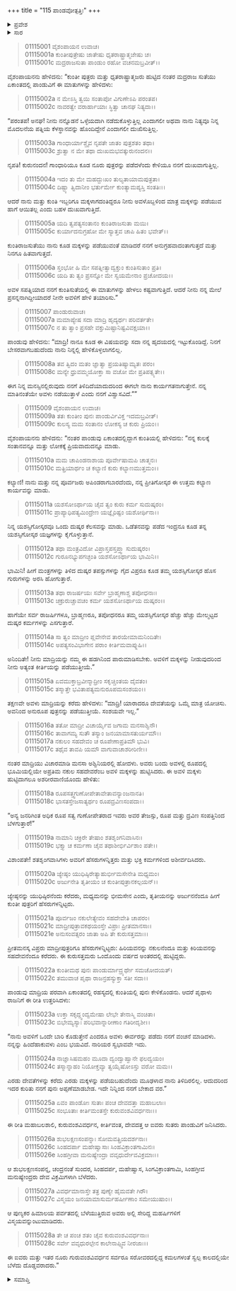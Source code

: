 +++
title = "115 ಪಾಂಡವೋತ್ಪತ್ತಿಃ"
+++

<details><summary>ಪ್ರವೇಶ</summary>


।।   ಓಂ ಓಂ ನಮೋ ನಾರಾಯಣಾಯ।।   ಶ್ರೀ ವೇದವ್ಯಾಸಾಯ ನಮಃ ।।

ಶ್ರೀ ಕೃಷ್ಣದ್ವೈಪಾಯನ ವೇದವ್ಯಾಸ ವಿರಚಿತ  

**ಶ್ರೀ ಮಹಾಭಾರತ**

**ಆದಿ ಪರ್ವ**

**ಸಂಭವ ಪರ್ವ**

**ಅಧ್ಯಾಯ 115**

</details>


<details><summary>ಸಾರ</summary>

ತನಗೆ ಮಕ್ಕಳಿಲ್ಲವೆಂದು ಮಾದ್ರಿಯು ದುಃಖಿಸಿ, ಈ ವಿಷಯದಲ್ಲಿ ಸಹಾಯುಮಾಡಲು ಕುಂತಿಗೆ ಹೇಳಿ ತಯಾರಿಸಬೇಕೆಂದು ಪಾಂಡುವಿನಲ್ಲಿ ಕೇಳಿಕೊಳ್ಳುವುದು (1-6). ಒಪ್ಪಿ ಪಾಂಡುವು ಮಾದ್ರಿಗೂ ಮಕ್ಕಳನ್ನು ನೀಡಬೇಕೆಂದು ಕುಂತಿಯಲ್ಲಿ ಕೇಳಿಕೊಳ್ಳುವುದು (7-14). ಕುಂತಿಯು ಯಾವುದಾದರೂ ದೇವತೆಯನ್ನು ಒಮ್ಮೆ ಮಾತ್ರ ಯೋಚಿಸೆಂದು ಹೇಳಿ ಮಂತ್ರವನ್ನು ನೀಡಲು ವಿಚಾರಮಾಡಿ ಮಾದ್ರಿಯು ಅಶ್ವಿನೀ ದೇವತೆಗಳಿಂದ ಅವಳಿ ಮಕ್ಕಳು ನಕುಲ ಸಹದೇವರನ್ನು ಪಡೆಯುವುದು (15-21). ಪಾಂಡುವು ಮಾದ್ರಿಯ ಪರವಾಗಿ ಪುನಃ ಕುಂತಿಯಲ್ಲಿ ಕೇಳಲು ಮಾದ್ರಿಯು ವಂಚಿಸಿ ತನ್ನನ್ನು ಹಿಂದೆಹಾಕಬಹುದೆಂಬ ಭಯದಿಂದ ಮಂತ್ರವನ್ನು ನಿರಾಕರಿಸಿದ್ದುದು (22-28).

</details>


> 01115001 ವೈಶಂಪಾಯನ ಉವಾಚ।  
01115001a ಕುಂತೀಪುತ್ರೇಷು ಜಾತೇಷು ಧೃತರಾಷ್ಟ್ರಾತ್ಮಜೇಷು ಚ।  
01115001c ಮದ್ರರಾಜಸುತಾ ಪಾಂಡುಂ ರಹೋ ವಚನಮಬ್ರವೀತ್।।

ವೈಶಂಪಾಯನನು ಹೇಳಿದನು: “ಕುಂತೀ ಪುತ್ರರು ಮತ್ತು ಧೃತರಾಷ್ಟ್ರಾತ್ಮಜರು ಹುಟ್ಟಿದ ನಂತರ ಮದ್ರರಾಜ ಸುತೆಯು ಏಕಾಂತದಲ್ಲಿ ಪಾಂಡುವಿಗೆ ಈ ಮಾತುಗಳನ್ನು ಹೇಳಿದಳು:

> 01115002a ನ ಮೇಽಸ್ತಿ ತ್ವಯಿ ಸಂತಾಪೋ ವಿಗುಣೇಽಪಿ ಪರಂತಪ।  
01115002c ನಾವರತ್ವೇ ವರಾರ್ಹಾಯಾಃ ಸ್ಥಿತ್ವಾ ಚಾನಘ ನಿತ್ಯದಾ।।

“ಪರಂತಪ! ಅನಘ! ನೀನು ನನ್ನೊಡನೆ ಒಳ್ಳೆಯದಾಗಿ ನಡೆದುಕೊಳ್ಳುತ್ತಿಲ್ಲ ಎಂದಾಗಲೀ ಅಥವಾ ನಾನು ನಿತ್ಯವೂ ನಿನ್ನ ಮೊದಲನೆಯ ಪತ್ನಿಯ ಕೆಳಸ್ಥಾನವನ್ನು ಹೊಂದಿದ್ದೇನೆ ಎಂದಾಗಲೀ ದುಃಖಿಸುತ್ತಿಲ್ಲ.

> 01115003a ಗಾಂಧಾರ್ಯಾಶ್ಚೈವ ನೃಪತೇ ಜಾತಂ ಪುತ್ರಶತಂ ತಥಾ।  
01115003c ಶ್ರುತ್ವಾ ನ ಮೇ ತಥಾ ದುಃಖಮಭವತ್ಕುರುನಂದನ।।

ನೃಪತಿ! ಕುರುನಂದನ! ಗಾಂಧಾರಿಯೂ ಕೂಡ ನೂರು ಪುತ್ರರನ್ನು ಪಡೆದಳೆಂದು ಕೇಳಿಯೂ ನನಗೆ ದುಃಖವಾಗುತ್ತಿಲ್ಲ.

> 01115004a ಇದಂ ತು ಮೇ ಮಹದ್ದುಃಖಂ ತುಲ್ಯತಾಯಾಮಪುತ್ರತಾ।   
01115004c ದಿಷ್ಟ್ಯಾ ತ್ವಿದಾನೀಂ ಭರ್ತುರ್ಮೇ ಕುಂತ್ಯಾಮಪ್ಯಸ್ತಿ ಸಂತತಿಃ।।

ಆದರೆ ನಾನು ಮತ್ತು ಕುಂತಿ ಇಬ್ಬರಿಗೂ ಮಕ್ಕಳಾಗದಂತಿದ್ದರೂ ನೀನು ಅವಳೊಬ್ಬಳಿಂದ ಮಾತ್ರ ಮಕ್ಕಳನ್ನು ಪಡೆಯುವ ಹಾಗೆ ಆಯಿತಲ್ಲ ಎಂದು ಬಹಳ ದುಃಖವಾಗುತ್ತಿದೆ.

> 01115005a ಯದಿ ತ್ವಪತ್ಯಸಂತಾನಂ ಕುಂತಿರಾಜಸುತಾ ಮಯಿ।  
01115005c ಕುರ್ಯಾದನುಗ್ರಹೋ ಮೇ ಸ್ಯಾತ್ತವ ಚಾಪಿ ಹಿತಂ ಭವೇತ್।।

ಕುಂತಿರಾಜಸುತೆಯು ನಾನು ಕೂಡ ಮಕ್ಕಳನ್ನು ಪಡೆಯುವಂತೆ ಮಾಡಿದರೆ ನನಗೆ ಅನುಗ್ರಹವಾದಂತಾಗುತ್ತದೆ ಮತ್ತು ನಿನಗೂ ಹಿತವಾಗುತ್ತದೆ.

> 01115006a ಸ್ತಂಭೋ ಹಿ ಮೇ ಸಪತ್ನೀತ್ವಾದ್ವಕ್ತುಂ ಕುಂತಿಸುತಾಂ ಪ್ರತಿ।  
01115006c ಯದಿ ತು ತ್ವಂ ಪ್ರಸನ್ನೋ ಮೇ ಸ್ವಯಮೇನಾಂ ಪ್ರಚೋದಯ।।

ಅವಳ ಸಪತ್ನಿಯಾದ ನನಗೆ ಕುಂತಿಸುತೆಯಲ್ಲಿ ಈ ಮಾತುಗಳನ್ನು ಹೇಳಲು ಕಷ್ಟವಾಗುತ್ತಿದೆ. ಆದರೆ ನೀನು ನನ್ನ ಮೇಲೆ ಪ್ರಸನ್ನನಾಗಿದ್ದೀಯಾದರೆ ನೀನೇ ಅವಳಿಗೆ ಹೇಳಿ ತಯಾರಿಸು.”

> 01115007 ಪಾಂಡುರುವಾಚ।  
01115007a ಮಮಾಪ್ಯೇಷ ಸದಾ ಮಾದ್ರಿ ಹೃದ್ಯರ್ಥಃ ಪರಿವರ್ತತೇ।  
01115007c ನ ತು ತ್ವಾಂ ಪ್ರಸಹೇ ವಕ್ತುಮಿಷ್ಟಾನಿಷ್ಟವಿವಕ್ಷಯಾ।।

ಪಾಂಡುವು ಹೇಳಿದನು: “ಮಾದ್ರಿ! ನಾನೂ ಕೂಡ ಈ ವಿಷಯವನ್ನು ಸದಾ ನನ್ನ ಹೃದಯದಲ್ಲಿ ಇಟ್ಟುಕೊಂಡಿದ್ದೆ. ನಿನಗೆ ಬೇಸರವಾಗಬಹುದೆಂದು ನಾನು ನಿನ್ನಲ್ಲಿ ಹೇಳಿಕೊಳ್ಳಲಾಗಲಿಲ್ಲ.

> 01115008a ತವ ತ್ವಿದಂ ಮತಂ ಜ್ಞಾತ್ವಾ ಪ್ರಯತಿಷ್ಯಾಮ್ಯತಃ ಪರಂ।  
01115008c ಮನ್ಯೇ ಧ್ರುವಮ್ಮಯೋಕ್ತಾ ಸಾ ವಚೋ ಮೇ ಪ್ರತಿಪತ್ಸ್ಯತೇ।।

ಈಗ ನಿನ್ನ ಮನಸ್ಸಿನಲ್ಲಿರುವುದು ನನಗೆ ತಿಳಿದಿದೆಯಾದುದರಿಂದ ಈಗಲೇ ನಾನು ಕಾರ್ಯಗತನಾಗುತ್ತೇನೆ. ನನ್ನ ಮಾತಿನಂತೆಯೇ ಅವಳು ನಡೆಯುತ್ತಾಳೆ ಎಂದು ನನಗೆ ವಿಶ್ವಾಸವಿದೆ.””

> 01115009 ವೈಶಂಪಾಯನ ಉವಾಚ।  
01115009a ತತಃ ಕುಂತೀಂ ಪುನಃ ಪಾಂಡುರ್ವಿವಿಕ್ತ ಇದಮಬ್ರವೀತ್।  
01115009c ಕುಲಸ್ಯ ಮಮ ಸಂತಾನಂ ಲೋಕಸ್ಯ ಚ ಕುರು ಪ್ರಿಯಂ।।

ವೈಶಂಪಾಯನನು ಹೇಳಿದನು: “ನಂತರ ಪಾಂಡುವು ಏಕಾಂತದಲ್ಲಿದ್ದಾಗ ಕುಂತಿಯಲ್ಲಿ ಹೇಳಿದನು: “ನನ್ನ ಕುಲಕ್ಕೆ ಸಂತಾನವನ್ನೂ ಮತ್ತು ಲೋಕಕ್ಕೆ ಪ್ರಿಯವಾದುದನ್ನೂ ಮಾಡು.

> 01115010a ಮಮ ಚಾಪಿಂಡನಾಶಾಯ ಪೂರ್ವೇಷಾಮಪಿ ಚಾತ್ಮನಃ।  
01115010c ಮತ್ಪ್ರಿಯಾರ್ಥಂ ಚ ಕಲ್ಯಾಣಿ ಕುರು ಕಲ್ಯಾಣಮುತ್ತಮಂ।।

ಕಲ್ಯಾಣಿ! ನಾನು ಮತ್ತು ನನ್ನ ಪೂರ್ವಜರು ಅಪಿಂಡರಾಗಬಾರದೆಂದು, ನನ್ನ ಪ್ರೀತಿಗೋಸ್ಕರ ಈ ಉತ್ತಮ ಕಲ್ಯಾಣ ಕಾರ್ಯವನ್ನು ಮಾಡು.

> 01115011a ಯಶಸೋಽರ್ಥಾಯ ಚೈವ ತ್ವಂ ಕುರು ಕರ್ಮ ಸುದುಷ್ಕರಂ।  
01115011c ಪ್ರಾಪ್ಯಾಧಿಪತ್ಯಮಿಂದ್ರೇಣ ಯಜ್ಞೈರಿಷ್ಟಂ ಯಶೋರ್ಥಿನಾ।।

ನಿನ್ನ ಯಶಸ್ಸಿಗೋಸ್ಕರವೂ ಒಂದು ದುಷ್ಕರ ಕೆಲಸವನ್ನು ಮಾಡು. ಒಡೆತನವನ್ನು ಪಡೆದ ಇಂದ್ರನೂ ಕೂಡ ತನ್ನ ಯಶಸ್ಸಿಗೋಸ್ಕರ ಯಜ್ಞಗಳನ್ನು ಕೈಗೊಳ್ಳುತ್ತಾನೆ.

> 01115012a ತಥಾ ಮಂತ್ರವಿದೋ ವಿಪ್ರಾಸ್ತಪಸ್ತಪ್ತ್ವಾ ಸುದುಷ್ಕರಂ।  
01115012c ಗುರೂನಭ್ಯುಪಗಚ್ಛಂತಿ ಯಶಸೋಽರ್ಥಾಯ ಭಾಮಿನಿ।।

ಭಾಮಿನಿ! ಹೀಗೆ ಮಂತ್ರಗಳನ್ನು ತಿಳಿದ ದುಷ್ಕರ ತಪಸ್ಸುಗಳನ್ನು ಗೈದ ವಿಪ್ರರೂ ಕೂಡ ತಮ್ಮ ಯಶಸ್ಸಿಗೋಸ್ಕರ ಹೊಸ ಗುರುಗಳನ್ನು ಅರಸಿ ಹೋಗುತ್ತಾರೆ.

> 01115013a ತಥಾ ರಾಜರ್ಷಯಃ ಸರ್ವೇ ಬ್ರಾಹ್ಮಣಾಶ್ಚ ತಪೋಧನಾಃ।   
01115013c ಚಕ್ರುರುಚ್ಚಾವಚಂ ಕರ್ಮ ಯಶಸೋಽರ್ಥಾಯ ದುಷ್ಕರಂ।।

ಹಾಗೆಯೇ ಸರ್ವ ರಾಜರ್ಷಿಗಳೂ, ಬ್ರಾಹ್ಮಣರೂ, ತಪೋಧನರೂ ತಮ್ಮ ಯಶಸ್ಸಿಗೋಸ್ಕರ ಹೆಚ್ಚು ಹೆಚ್ಚು ಮೇಲ್ಮಟ್ಟದ ದುಷ್ಕರ ಕರ್ಮಗಳನ್ನು ಎಸಗುತ್ತಾರೆ.

> 01115014a ಸಾ ತ್ವಂ ಮಾದ್ರೀಂ ಪ್ಲವೇನೇವ ತಾರಯೇಮಾಮನಿಂದಿತೇ।  
01115014c ಅಪತ್ಯಸಂವಿಭಾಗೇನ ಪರಾಂ ಕೀರ್ತಿಮವಾಪ್ನುಹಿ।।

ಅನಿಂದಿತೇ! ನೀನು ಮಾದ್ರಿಯನ್ನು ನಮ್ಮ ಈ ಹಡಗಿನಿಂದ ಪಾರುಮಾಡಿಸಬೇಕು. ಅವಳಿಗೆ ಮಕ್ಕಳನ್ನು ನೀಡುವುದರಿಂದ ನೀನು ಅತ್ಯಂತ ಕೀರ್ತಿಯನ್ನು ಪಡೆಯುತ್ತೀಯೆ.”

> 01115015a ಏವಮುಕ್ತಾಬ್ರವೀನ್ಮಾದ್ರೀಂ ಸಕೃಚ್ಚಿಂತಯ ದೈವತಂ।  
01115015c ತಸ್ಮಾತ್ತೇ ಭವಿತಾಪತ್ಯಮನುರೂಪಮಸಂಶಯಂ।।

ತಕ್ಷಣವೇ ಅವಳು ಮಾದ್ರಿಯನ್ನು ಕರೆದು ಹೇಳಿದಳು: “ಮಾದ್ರಿ! ಯಾರಾದರೂ ದೇವತೆಯನ್ನು ಒಮ್ಮೆ ಮಾತ್ರ ಯೋಚಿಸು. ಅವನಿಂದ ಅನುರೂಪ ಪುತ್ರನನ್ನು ಪಡೆಯುತ್ತೀಯೆ. ಸಂಶಯವೇ ಇಲ್ಲ.”

> 01115016a ತತೋ ಮಾದ್ರೀ ವಿಚಾರ್ಯೈವ ಜಗಾಮ ಮನಸಾಶ್ವಿನೌ।  
01115016c ತಾವಾಗಮ್ಯ ಸುತೌ ತಸ್ಯಾಂ ಜನಯಾಮಾಸತುರ್ಯಮೌ।।  
01115017a ನಕುಲಂ ಸಹದೇವಂ ಚ ರೂಪೇಣಾಪ್ರತಿಮೌ ಭುವಿ।  
01115017c ತಥೈವ ತಾವಪಿ ಯಮೌ ವಾಗುವಾಚಾಶರೀರಿಣೀ।।

ನಂತರ ಮಾದ್ರಿಯು ವಿಚಾರಮಾಡಿ ಮನಸಾ ಅಶ್ವಿನಿಯರಲ್ಲಿ ಹೋದಳು. ಅವರು ಬಂದು ಅವಳಲ್ಲಿ ರೂಪದಲ್ಲಿ ಭೂಮಿಯಲ್ಲಿಯೇ ಅಪ್ರತಿಮ ನಕುಲ ಸಹದೇವರೆಂಬ ಅವಳಿ ಮಕ್ಕಳನ್ನು ಹುಟ್ಟಿಸಿದರು. ಈ ಅವಳಿ ಮಕ್ಕಳು ಹುಟ್ಟಿದಾಗಲೂ ಅಶರೀರವಾಣಿಯೊಂದು ಹೇಳಿತು:

> 01115018a ರೂಪಸತ್ತ್ವಗುಣೋಪೇತಾವೇತಾವನ್ಯಾಂಜನಾನತಿ।   
01115018c ಭಾಸತಸ್ತೇಜಸಾತ್ಯರ್ಥಂ ರೂಪದ್ರವಿಣಸಂಪದಾ।।

“ಅನ್ಯ ಜನರಿಗಿಂತ ಅಧಿಕ ರೂಪ ಸತ್ವ ಗುಣೋಪೇತರಾದ ಇವರು ಅವರ ತೇಜಸ್ಸು, ರೂಪ ಮತ್ತು ದ್ರವಿಣ ಸಂಪತ್ತಿನಿಂದ ಬೆಳಗುತ್ತಾರೆ!”

> 01115019a ನಾಮಾನಿ ಚಕ್ರಿರೇ ತೇಷಾಂ ಶತಶೃಂಗನಿವಾಸಿನಃ।  
01115019c ಭಕ್ತ್ಯಾ ಚ ಕರ್ಮಣಾ ಚೈವ ತಥಾಶೀರ್ಭಿರ್ವಿಶಾಂ ಪತೇ।।

ವಿಶಾಂಪತೇ! ಶತಶೃಂಗವಾಸಿಗಳು ಅವರಿಗೆ ಹೆಸರುಗಳನ್ನಿತ್ತರು ಮತ್ತು ಭಕ್ತಿ ಕರ್ಮಗಳಿಂದ ಅಶೀರ್ವದಿಸಿದರು.

> 01115020a ಜ್ಯೇಷ್ಠಂ ಯುಧಿಷ್ಠಿರೇತ್ಯಾಹುರ್ಭೀಮಸೇನೇತಿ ಮಧ್ಯಮಂ।  
01115020c ಅರ್ಜುನೇತಿ ತೃತೀಯಂ ಚ ಕುಂತೀಪುತ್ರಾನಕಲ್ಪಯನ್।।

ಜ್ಯೇಷ್ಠನನ್ನು ಯುಧಿಷ್ಠಿರನೆಂದು ಕರೆದರು, ಮಧ್ಯಮನನ್ನು ಭೀಮಸೇನ ಎಂದು, ತೃತೀಯನನ್ನು ಅರ್ಜುನನೆಂದೂ ಹೀಗೆ ಕುಂತೀ ಪುತ್ರರಿಗೆ ಹೆಸರುಗಳನ್ನಿಟ್ಟರು.

> 01115021a ಪೂರ್ವಜಂ ನಕುಲೇತ್ಯೇವಂ ಸಹದೇವೇತಿ ಚಾಪರಂ।   
01115021c ಮಾದ್ರೀಪುತ್ರಾವಕಥಯಂಸ್ತೇ ವಿಪ್ರಾಃ ಪ್ರೀತಮಾನಸಾಃ।  
01115021e ಅನುಸಂವತ್ಸರಂ ಜಾತಾ ಅಪಿ ತೇ ಕುರುಸತ್ತಮಾಃ।।

ಪ್ರೀತಮನಸ್ಕ ವಿಪ್ರರು ಮಾದ್ರೀಪುತ್ರರಿಗೂ ಹೆಸರುಗಳನ್ನಿಟ್ಟರು: ಹಿರಿಯವನನ್ನು ನಕುಲನೆಂದೂ ಮತ್ತು ಕಿರಿಯವನನ್ನು ಸಹದೇವನೆಂದೂ ಕರೆದರು. ಈ ಕುರುಸತ್ತಮರು ಒಂದೊಂದು ವರ್ಷದ ಅಂತರದಲ್ಲಿ ಹುಟ್ಟಿದ್ದರು.

> 01115022a ಕುಂತೀಮಥ ಪುನಃ ಪಾಂಡುರ್ಮಾದ್ರ್ಯರ್ಥೇ ಸಮಚೋದಯತ್।   
01115022c ತಮುವಾಚ ಪೃಥಾ ರಾಜನ್ರಹಸ್ಯುಕ್ತಾ ಸತೀ ಸದಾ।।

ಪಾಂಡುವು ಮಾದ್ರಿಯ ಪರವಾಗಿ ಏಕಾಂತದಲ್ಲಿ ರಹಸ್ಯದಲ್ಲಿ ಕುಂತಿಯಲ್ಲಿ ಪುನಃ ಕೇಳಿಕೊಂಡನು. ಆದರೆ ಪೃಥಾಳು ರಾಜನಿಗೆ ಈ ರೀತಿ ಉತ್ತರಿಸಿದಳು:

> 01115023a ಉಕ್ತಾ ಸಕೃದ್ದ್ವಂದ್ವಮೇಷಾ ಲೇಭೇ ತೇನಾಸ್ಮಿ ವಂಚಿತಾ।  
01115023c ಬಿಭೇಮ್ಯಸ್ಯಾಃ ಪರಿಭವಾನ್ನಾರೀಣಾಂ ಗತಿರೀದೃಶೀ।।

“ನಾನು ಅವಳಿಗೆ ಒಂದೇ ಬಾರಿ ಕೊಡುತ್ತೇನೆ ಎಂದರೂ ಅವಳು ಈರ್ವರನ್ನು ಪಡೆದು ನನಗೆ ವಂಚನೆ ಮಾಡಿದಳು. ನನ್ನನ್ನು ಹಿಂದೆಹಾಕುವಳು ಎಂಬ ಭಯವಿದೆ. ನಾರಿಯರ ಸ್ವಭಾವವೇ ಇದು.

> 01115024a ನಾಜ್ಞಾಸಿಷಮಹಂ ಮೂದಾ ದ್ವಂದ್ವಾಹ್ವಾನೇ ಫಲದ್ವಯಂ।  
01115024c ತಸ್ಮಾನ್ನಾಹಂ ನಿಯೋಕ್ತವ್ಯಾ ತ್ವಯೈಷೋಽಸ್ತು ವರೋ ಮಮ।।

ಎರಡು ದೇವತೆಗಳನ್ನು ಕರೆದು ಎರಡು ಮಕ್ಕಳನ್ನು ಪಡೆಯಬಹುದೆಂದು ಮೂಢಳಾದ ನಾನು ತಿಳಿದಿರಲಿಲ್ಲ. ಆದುದರಿಂದ ಇದರ ಕುರಿತು ನನಗೆ ಪುನಃ ಅಪ್ಪಣೆಮಾಡಬೇಡ. ಇದೇ ನಿನ್ನಿಂದ ನನಗೆ ಬೇಕಾದ ವರ.”

> 01115025a ಏವಂ ಪಾಂಡೋಃ ಸುತಾಃ ಪಂಚ ದೇವದತ್ತಾ ಮಹಾಬಲಾಃ।   
01115025c ಸಂಭೂತಾಃ ಕೀರ್ತಿಮಂತಸ್ತೇ ಕುರುವಂಶವಿವರ್ಧನಾಃ।।

ಈ ರೀತಿ ಮಹಾಬಲಶಾಲಿ, ಕುರುವಂಶವಿವರ್ಧನ, ಕೀರ್ತಿವಂತ, ದೇವದತ್ತ ಆ ಐವರು ಸುತರು ಪಾಂಡುವಿಗೆ ಜನಿಸಿದರು.

> 01115026a ಶುಭಲಕ್ಷಣಸಂಪನ್ನಾಃ ಸೋಮವತ್ಪ್ರಿಯದರ್ಶನಾಃ।  
01115026c ಸಿಂಹದರ್ಪಾ ಮಹೇಷ್ವಾಸಾಃ ಸಿಂಹವಿಕ್ರಾಂತಗಾಮಿನಃ।  
01115026e ಸಿಂಹಗ್ರೀವಾ ಮನುಷ್ಯೇಂದ್ರಾ ವವೃಧುರ್ದೇವವಿಕ್ರಮಾಃ।।

ಆ ಶುಭಲಕ್ಷಣಸಂಪನ್ನ, ಚಂದ್ರನಂತೆ ಸುಂದರ, ಸಿಂಹದರ್ಪ, ಮಹೇಷ್ವಾಸ, ಸಿಂಗವಿಕ್ರಾಂತಗಾಮಿ, ಸಿಂಹಗ್ರೀವ ಮನುಷ್ಯೇಂದ್ರರು ದೇವ ವಿಕ್ರಮಿಗಳಾಗಿ ಬೆಳೆದರು.

> 01115027a ವಿವರ್ಧಮಾನಾಸ್ತೇ ತತ್ರ ಪುಣ್ಯೇ ಹೈಮವತೇ ಗಿರೌ।  
01115027c ವಿಸ್ಮಯಂ ಜನಯಾಮಾಸುರ್ಮಹರ್ಷೀಣಾಂ ಸಮೇಯುಷಾಂ।।

ಆ ಪುಣ್ಯಕರ ಹಿಮಾಲಯ ಪರ್ವತದಲ್ಲಿ ಬೆಳೆಯುತ್ತಿರುವ ಅವರು ಅಲ್ಲಿ ಸೇರಿದ್ದ ಮಹರ್ಷಿಗಳಿಗೆ ವಿಸ್ಮಯವನ್ನುಂಟುಮಾಡಿದರು.

> 01115028a ತೇ ಚ ಪಂಚ ಶತಂ ಚೈವ ಕುರುವಂಶವಿವರ್ಧನಾಃ।  
01115028c ಸರ್ವೇ ವವೃಧುರಲ್ಪೇನ ಕಾಲೇನಾಪ್ಸ್ವಿವ ನೀರಜಾಃ।।

ಈ ಐವರು ಮತ್ತು ಇತರ ನೂರು ಗುರುವಂಶವಿವರ್ಧನ ಸರ್ವರೂ ಸರೋವರದಲ್ಲಿದ್ದ ಕಮಲಗಳಂತೆ ಸ್ವಲ್ಪ ಕಾಲದಲ್ಲಿಯೇ ಬೆಳೆದು ದೊಡ್ಡವರಾದರು.”

<details><summary>ಸಮಾಪ್ತಿ</summary>

ಇತಿ ಶ್ರೀ ಮಹಾಭಾರತೇ ಆದಿಪರ್ವಣಿ ಸಂಭವಪರ್ವಣಿ ಪಾಂಡವೋತ್ಪತ್ತೌ ಪಂಚದಶಾಧಿಕಶತತಮೋಽಧ್ಯಾಯಃ।।  
ಇದು ಶ್ರೀ ಮಹಾಭಾರತದಲ್ಲಿ ಆದಿಪರ್ವದಲ್ಲಿ ಸಂಭವ ಪರ್ವದಲ್ಲಿ ಪಾಂಡವೋತ್ಪತ್ತಿ ಎನ್ನುವ ನೂರಾಹದಿನೈದನೆಯ ಅಧ್ಯಾಯವು.

</details>

